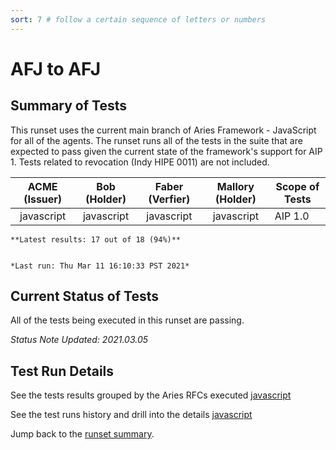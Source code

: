 ```yaml
---
sort: 7 # follow a certain sequence of letters or numbers
---
```

# AFJ to AFJ

## Summary of Tests


 This runset uses the current main branch of Aries Framework - JavaScript for all of the agents. The runset runs all of the tests in the suite
 that are expected to pass given the current state of the framework's support for AIP 1. Tests related to revocation (Indy HIPE 0011) are not included.
 


|  ACME (Issuer) | Bob (Holder) | Faber (Verfier) | Mallory (Holder) | Scope of Tests |
| :------------: | :----------: | :-------------: | :--------------: | -------------- |
| javascript | javascript | javascript | javascript | AIP 1.0 |

```tip
**Latest results: 17 out of 18 (94%)**


*Last run: Thu Mar 11 16:10:33 PST 2021*
```

## Current Status of Tests

All of the tests being executed in this runset are passing.

*Status Note Updated: 2021.03.05*

## Test Run Details
See the tests results grouped by the Aries RFCs executed [javascript](https://allure.vonx.io/api/allure-docker-service/projects/javascript/reports/latest/index.html?redirect=false#behaviors)

See the test runs history and drill into the details [javascript](https://allure.vonx.io/allure-docker-service-ui/projects/javascript/reports/latest)

Jump back to the [runset summary](./README.md).

